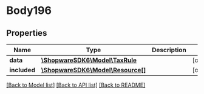 # Body196

## Properties
Name | Type | Description | Notes
------------ | ------------- | ------------- | -------------
**data** | [**\ShopwareSDK6\Model\TaxRule**](TaxRule.md) |  | [optional] 
**included** | [**\ShopwareSDK6\Model\Resource[]**](Resource.md) |  | [optional] 

[[Back to Model list]](../../README.md#documentation-for-models) [[Back to API list]](../../README.md#documentation-for-api-endpoints) [[Back to README]](../../README.md)

